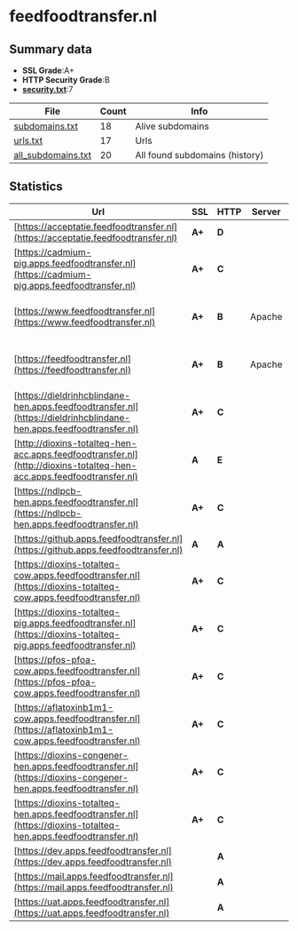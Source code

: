 

# feedfoodtransfer.nl
## Summary data


 - **SSL Grade**:A+
 - **HTTP Security Grade**:B
 - **[security.txt](https://www.digitaleoverheid.nl/nieuws/standaard-security-txt-nu-verplicht-voor-overheid/)**:7


| File       | Count | Info |
|------------|-------|------|
|[subdomains.txt](/data/feedfoodtransfer.nl/subdomains.txt)|18|Alive subdomains|
|[urls.txt](/data/feedfoodtransfer.nl/urls.txt)|17|Urls|
|[all_subdomains.txt](/data/feedfoodtransfer.nl/all_subdomains.txt)|20|All found subdomains (history)|


## Statistics


| Url | SSL | HTTP | Server | Cookie | HSTS | CORS | CTO | CSP | XFO | XXP | RP |FP| Tech |Title |
|--------|-------|-------|------|------|------|------|------|------|------|------|------|------|------|------|
|[https://acceptatie.feedfoodtransfer.nl](https://acceptatie.feedfoodtransfer.nl)| **A+**| **D**||:warning: |:white_check_mark: | | | | | | :white_check_mark: | |F5 BigIP HSTS||
|[https://cadmium-pig.apps.feedfoodtransfer.nl](https://cadmium-pig.apps.feedfoodtransfer.nl)| **A+**| **C**||:white_check_mark: |:white_check_mark: | | | | | | :white_check_mark: | |Bootstrap HSTS||
|[https://www.feedfoodtransfer.nl](https://www.feedfoodtransfer.nl)| **A+**| **B**|Apache| |:white_check_mark: | | | | :white_check_mark: | | :white_check_mark: | |Apache HTTP Server HSTS|301 Moved Perman...|
|[https://feedfoodtransfer.nl](https://feedfoodtransfer.nl)| **A+**| **B**|Apache| |:white_check_mark: | | | | :white_check_mark: | | :white_check_mark: | |Apache HTTP Server HSTS|301 Moved Perman...|
|[https://dieldrinhcblindane-hen.apps.feedfoodtransfer.nl](https://dieldrinhcblindane-hen.apps.feedfoodtransfer.nl)| **A+**| **C**||:white_check_mark: |:white_check_mark: | | | | | | :white_check_mark: | |Bootstrap HSTS||
|[http://dioxins-totalteq-hen-acc.apps.feedfoodtransfer.nl](http://dioxins-totalteq-hen-acc.apps.feedfoodtransfer.nl)| **A**| **E**|| | | | | | | | :white_check_mark: | |||
|[https://ndlpcb-hen.apps.feedfoodtransfer.nl](https://ndlpcb-hen.apps.feedfoodtransfer.nl)| **A+**| **C**||:white_check_mark: |:white_check_mark: | | | | | | :white_check_mark: | |Bootstrap HSTS||
|[https://github.apps.feedfoodtransfer.nl](https://github.apps.feedfoodtransfer.nl)| **A**| **A**|| |:white_check_mark: | | | :white_check_mark:| :white_check_mark: | :white_check_mark: | :white_check_mark: | :white_check_mark: |||
|[https://dioxins-totalteq-cow.apps.feedfoodtransfer.nl](https://dioxins-totalteq-cow.apps.feedfoodtransfer.nl)| **A+**| **C**||:white_check_mark: |:white_check_mark: | | | | | | :white_check_mark: | |Bootstrap HSTS||
|[https://dioxins-totalteq-pig.apps.feedfoodtransfer.nl](https://dioxins-totalteq-pig.apps.feedfoodtransfer.nl)| **A+**| **C**||:white_check_mark: |:white_check_mark: | | | | | | :white_check_mark: | |Bootstrap HSTS||
|[https://pfos-pfoa-cow.apps.feedfoodtransfer.nl](https://pfos-pfoa-cow.apps.feedfoodtransfer.nl)| **A+**| **C**||:white_check_mark: |:white_check_mark: | | | | | | :white_check_mark: | |Bootstrap HSTS||
|[https://aflatoxinb1m1-cow.apps.feedfoodtransfer.nl](https://aflatoxinb1m1-cow.apps.feedfoodtransfer.nl)| **A+**| **C**||:white_check_mark: |:white_check_mark: | | | | | | :white_check_mark: | |Bootstrap HSTS||
|[https://dioxins-congener-hen.apps.feedfoodtransfer.nl](https://dioxins-congener-hen.apps.feedfoodtransfer.nl)| **A+**| **C**||:white_check_mark: |:white_check_mark: | | | | | | :white_check_mark: | |Bootstrap HSTS||
|[https://dioxins-totalteq-hen.apps.feedfoodtransfer.nl](https://dioxins-totalteq-hen.apps.feedfoodtransfer.nl)| **A+**| **C**||:white_check_mark: |:white_check_mark: | | | | | | :white_check_mark: | |Bootstrap HSTS||
|[https://dev.apps.feedfoodtransfer.nl](https://dev.apps.feedfoodtransfer.nl)| | **A**|| |:white_check_mark: | | | :white_check_mark:| :white_check_mark: | :white_check_mark: | :white_check_mark: | :white_check_mark: |||
|[https://mail.apps.feedfoodtransfer.nl](https://mail.apps.feedfoodtransfer.nl)| | **A**|| |:white_check_mark: | | | :white_check_mark:| :white_check_mark: | :white_check_mark: | :white_check_mark: | :white_check_mark: |||
|[https://uat.apps.feedfoodtransfer.nl](https://uat.apps.feedfoodtransfer.nl)| | **A**|| |:white_check_mark: | | | :white_check_mark:| :white_check_mark: | :white_check_mark: | :white_check_mark: | :white_check_mark: |||

